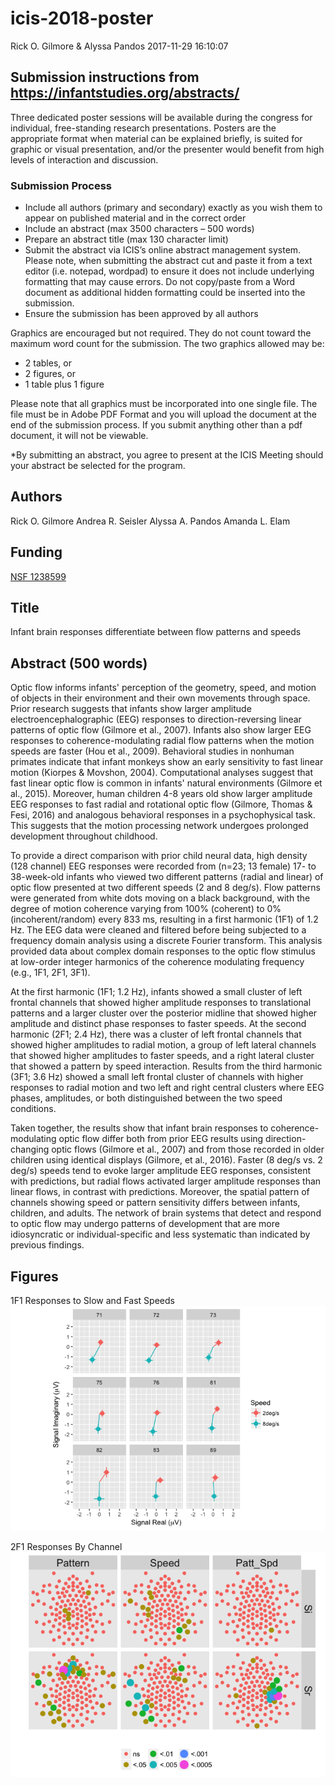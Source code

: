 icis-2018-poster
================
Rick O. Gilmore & Alyssa Pandos
2017-11-29 16:10:07

Submission instructions from <https://infantstudies.org/abstracts/>
-------------------------------------------------------------------

Three dedicated poster sessions will be available during the congress for individual, free-standing research presentations. Posters are the appropriate format when material can be explained briefly, is suited for graphic or visual presentation, and/or the presenter would benefit from high levels of interaction and discussion.

### Submission Process

-   Include all authors (primary and secondary) exactly as you wish them to appear on published material and in the correct order
-   Include an abstract (max 3500 characters – 500 words)
-   Prepare an abstract title (max 130 character limit)
-   Submit the abstract via ICIS’s online abstract management system. Please note, when submitting the abstract cut and paste it from a text editor (i.e. notepad, wordpad) to ensure it does not include underlying formatting that may cause errors. Do not copy/paste from a Word document as additional hidden formatting could be inserted into the submission.
-   Ensure the submission has been approved by all authors

Graphics are encouraged but not required. They do not count toward the maximum word count for the submission. The two graphics allowed may be:

-   2 tables, or
-   2 figures, or
-   1 table plus 1 figure

Please note that all graphics must be incorporated into one single file. The file must be in Adobe PDF Format and you will upload the document at the end of the submission process. If you submit anything other than a pdf document, it will not be viewable.

\*By submitting an abstract, you agree to present at the ICIS Meeting should your abstract be selected for the program.

Authors
-------

Rick O. Gilmore Andrea R. Seisler Alyssa A. Pandos Amanda L. Elam

Funding
-------

[NSF 1238599](http://www.nsf.gov/awardsearch/showAward?AWD_ID=1238599)

Title
-----

Infant brain responses differentiate between flow patterns and speeds

Abstract (500 words)
--------------------

Optic flow informs infants' perception of the geometry, speed, and motion of objects in their environment and their own movements through space. Prior research suggests that infants show larger amplitude electroencephalographic (EEG) responses to direction-reversing linear patterns of optic flow (Gilmore et al., 2007). Infants also show larger EEG responses to coherence-modulating radial flow patterns when the motion speeds are faster (Hou et al., 2009). Behavioral studies in nonhuman primates indicate that infant monkeys show an early sensitivity to fast linear motion (Kiorpes & Movshon, 2004). Computational analyses suggest that fast linear optic flow is common in infants' natural environments (Gilmore et al., 2015). Moreover, human children 4-8 years old show larger amplitude EEG responses to fast radial and rotational optic flow (Gilmore, Thomas & Fesi, 2016) and analogous behavioral responses in a psychophysical task. This suggests that the motion processing network undergoes prolonged development throughout childhood.

To provide a direct comparison with prior child neural data, high density (128 channel) EEG responses were recorded from (n=23; 13 female) 17- to 38-week-old infants who viewed two different patterns (radial and linear) of optic flow presented at two different speeds (2 and 8 deg/s). Flow patterns were generated from white dots moving on a black background, with the degree of motion coherence varying from 100% (coherent) to 0% (incoherent/random) every 833 ms, resulting in a first harmonic (1F1) of 1.2 Hz. The EEG data were cleaned and filtered before being subjected to a frequency domain analysis using a discrete Fourier transform. This analysis provided data about complex domain responses to the optic flow stimulus at low-order integer harmonics of the coherence modulating frequency (e.g., 1F1, 2F1, 3F1).

At the first harmonic (1F1; 1.2 Hz), infants showed a small cluster of left frontal channels that showed higher amplitude responses to translational patterns and a larger cluster over the posterior midline that showed higher amplitude and distinct phase responses to faster speeds. At the second harmonic (2F1; 2.4 Hz), there was a cluster of left frontal channels that showed higher amplitudes to radial motion, a group of left lateral channels that showed higher amplitudes to faster speeds, and a right lateral cluster that showed a pattern by speed interaction. Results from the third harmonic (3F1; 3.6 Hz) showed a small left frontal cluster of channels with higher responses to radial motion and two left and right central clusters where EEG phases, amplitudes, or both distinguished between the two speed conditions.

Taken together, the results show that infant brain responses to coherence-modulating optic flow differ both from prior EEG results using direction-changing optic flows (Gilmore et al., 2007) and from those recorded in older children using identical displays (Gilmore, et al., 2016). Faster (8 deg/s vs. 2 deg/s) speeds tend to evoke larger amplitude EEG responses, consistent with predictions, but radial flows activated larger amplitude responses than linear flows, in contrast with predictions. Moreover, the spatial pattern of channels showing speed or pattern sensitivity differs between infants, children, and adults. The network of brain systems that detect and respond to optic flow may undergo patterns of development that are more idiosyncratic or individual-specific and less systematic than indicated by previous findings.

Figures
-------

1F1 Responses to Slow and Fast Speeds</br> <img src="../../analysis/results/1F1/1F1-by-channel-across-participants_files/figure-markdown_github-ascii_identifiers/figX-complex-domain-speed-1.png">

2F1 Responses By Channel</br> <img src="../../analysis/results/2F1/2F1-by-channel-across-participants_files/figure-markdown_github-ascii_identifiers/channel-effects-plot-1.png">
